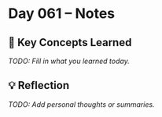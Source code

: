 # Day 061 – Notes

## 🔑 Key Concepts Learned

_TODO: Fill in what you learned today._

## 💡 Reflection

_TODO: Add personal thoughts or summaries._

